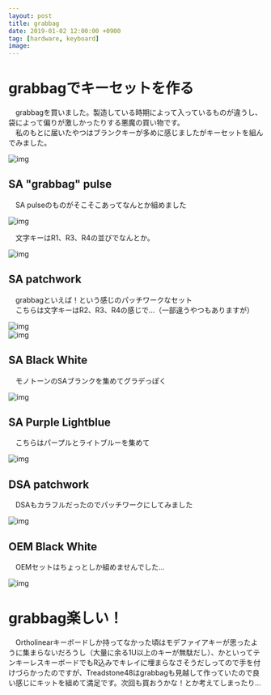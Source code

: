 ```yaml
---
layout: post
title: grabbag
date: 2019-01-02 12:00:00 +0900
tag: [hardware, keyboard]
image: 
---
```


# grabbagでキーセットを作る

　grabbagを買いました。製造している時期によって入っているものが違うし、袋によって偏りが激しかったりする悪魔の買い物です。  
　私のもとに届いたやつはブランクキーが多めに感じましたがキーセットを組んでみました。  

![img](/assets/photos/20181231-APC_0815.jpg)  

## SA "grabbag" pulse

　SA pulseのものがそこそこあってなんとか組めました  

![img](/assets/photos/20190102-P1020003.jpg)  

　文字キーはR1、R3、R4の並びでなんとか。  

![img](/assets/photos/20190102-P1020006.jpg)  

## SA patchwork

　grabbagといえば！という感じのパッチワークなセット  
　こちらは文字キーはR2、R3、R4の感じで…（一部違うやつもありますが）  

![img](/assets/photos/20181220-PC200005.jpg)  
![img](/assets/photos/20181229-PC290023.jpg)  

## SA Black White

　モノトーンのSAブランクを集めてグラデっぽく  

![img](/assets/photos/20181229-PC290006.jpg)  

## SA Purple Lightblue

　こちらはパープルとライトブルーを集めて  

![img](/assets/photos/20181229-PC290002.jpg)  

## DSA patchwork

　DSAもカラフルだったのでパッチワークにしてみました  

![img](/assets/photos/20181225-PC250008.jpg)  

## OEM Black White

　OEMセットはちょっとしか組めませんでした…

![img](/assets/photos/20190101-P1010003.jpg)  

# grabbag楽しい！

　Ortholinearキーボードしか持ってなかった頃はモデファイアキーが思ったように集まらないだろうし（大量に余る1U以上のキーが無駄だし）、かといってテンキーレスキーボードでもR込みでキレイに埋まらなさそうだしってので手を付けづらかったのですが、Treadstone48はgrabbagも見越して作っていたので良い感じにキットを組めて満足です。次回も買おうかな！とか考えてしまったり…
